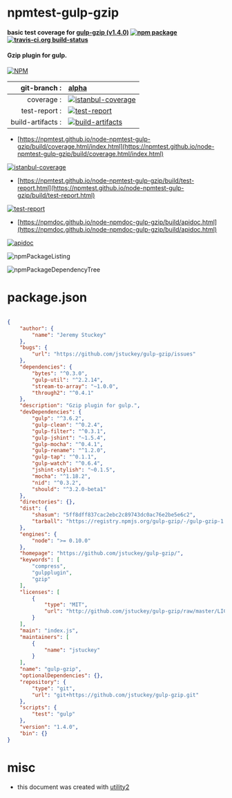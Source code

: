 # npmtest-gulp-gzip

#### basic test coverage for  [gulp-gzip (v1.4.0)](https://github.com/jstuckey/gulp-gzip/)  [![npm package](https://img.shields.io/npm/v/npmtest-gulp-gzip.svg?style=flat-square)](https://www.npmjs.org/package/npmtest-gulp-gzip) [![travis-ci.org build-status](https://api.travis-ci.org/npmtest/node-npmtest-gulp-gzip.svg)](https://travis-ci.org/npmtest/node-npmtest-gulp-gzip)

#### Gzip plugin for gulp.

[![NPM](https://nodei.co/npm/gulp-gzip.png?downloads=true&downloadRank=true&stars=true)](https://www.npmjs.com/package/gulp-gzip)

| git-branch : | [alpha](https://github.com/npmtest/node-npmtest-gulp-gzip/tree/alpha)|
|--:|:--|
| coverage : | [![istanbul-coverage](https://npmtest.github.io/node-npmtest-gulp-gzip/build/coverage.badge.svg)](https://npmtest.github.io/node-npmtest-gulp-gzip/build/coverage.html/index.html)|
| test-report : | [![test-report](https://npmtest.github.io/node-npmtest-gulp-gzip/build/test-report.badge.svg)](https://npmtest.github.io/node-npmtest-gulp-gzip/build/test-report.html)|
| build-artifacts : | [![build-artifacts](https://npmtest.github.io/node-npmtest-gulp-gzip/glyphicons_144_folder_open.png)](https://github.com/npmtest/node-npmtest-gulp-gzip/tree/gh-pages/build)|

- [https://npmtest.github.io/node-npmtest-gulp-gzip/build/coverage.html/index.html](https://npmtest.github.io/node-npmtest-gulp-gzip/build/coverage.html/index.html)

[![istanbul-coverage](https://npmtest.github.io/node-npmtest-gulp-gzip/build/screenCapture.buildCi.browser.%252Ftmp%252Fbuild%252Fcoverage.lib.html.png)](https://npmtest.github.io/node-npmtest-gulp-gzip/build/coverage.html/index.html)

- [https://npmtest.github.io/node-npmtest-gulp-gzip/build/test-report.html](https://npmtest.github.io/node-npmtest-gulp-gzip/build/test-report.html)

[![test-report](https://npmtest.github.io/node-npmtest-gulp-gzip/build/screenCapture.buildCi.browser.%252Ftmp%252Fbuild%252Ftest-report.html.png)](https://npmtest.github.io/node-npmtest-gulp-gzip/build/test-report.html)

- [https://npmdoc.github.io/node-npmdoc-gulp-gzip/build/apidoc.html](https://npmdoc.github.io/node-npmdoc-gulp-gzip/build/apidoc.html)

[![apidoc](https://npmdoc.github.io/node-npmdoc-gulp-gzip/build/screenCapture.buildCi.browser.%252Ftmp%252Fbuild%252Fapidoc.html.png)](https://npmdoc.github.io/node-npmdoc-gulp-gzip/build/apidoc.html)

![npmPackageListing](https://npmtest.github.io/node-npmtest-gulp-gzip/build/screenCapture.npmPackageListing.svg)

![npmPackageDependencyTree](https://npmtest.github.io/node-npmtest-gulp-gzip/build/screenCapture.npmPackageDependencyTree.svg)



# package.json

```json

{
    "author": {
        "name": "Jeremy Stuckey"
    },
    "bugs": {
        "url": "https://github.com/jstuckey/gulp-gzip/issues"
    },
    "dependencies": {
        "bytes": "^0.3.0",
        "gulp-util": "^2.2.14",
        "stream-to-array": "~1.0.0",
        "through2": "^0.4.1"
    },
    "description": "Gzip plugin for gulp.",
    "devDependencies": {
        "gulp": "^3.6.2",
        "gulp-clean": "^0.2.4",
        "gulp-filter": "^0.3.1",
        "gulp-jshint": "~1.5.4",
        "gulp-mocha": "^0.4.1",
        "gulp-rename": "^1.2.0",
        "gulp-tap": "^0.1.1",
        "gulp-watch": "^0.6.4",
        "jshint-stylish": "~0.1.5",
        "mocha": "^1.18.2",
        "nid": "^0.3.2",
        "should": "^3.2.0-beta1"
    },
    "directories": {},
    "dist": {
        "shasum": "5ff8dff837cac2ebc2c89743dc0ac76e2be5e6c2",
        "tarball": "https://registry.npmjs.org/gulp-gzip/-/gulp-gzip-1.4.0.tgz"
    },
    "engines": {
        "node": ">= 0.10.0"
    },
    "homepage": "https://github.com/jstuckey/gulp-gzip/",
    "keywords": [
        "compress",
        "gulpplugin",
        "gzip"
    ],
    "licenses": [
        {
            "type": "MIT",
            "url": "http://github.com/jstuckey/gulp-gzip/raw/master/LICENSE"
        }
    ],
    "main": "index.js",
    "maintainers": [
        {
            "name": "jstuckey"
        }
    ],
    "name": "gulp-gzip",
    "optionalDependencies": {},
    "repository": {
        "type": "git",
        "url": "git+https://github.com/jstuckey/gulp-gzip.git"
    },
    "scripts": {
        "test": "gulp"
    },
    "version": "1.4.0",
    "bin": {}
}
```



# misc
- this document was created with [utility2](https://github.com/kaizhu256/node-utility2)
